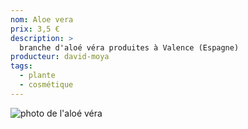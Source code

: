 ```yaml
---
nom: Aloe vera
prix: 3,5 €
description: >
  branche d'aloé véra produites à Valence (Espagne)
producteur: david-moya
tags: 
  - plante
  - cosmétique
---
```


![photo de l'aloé véra](./media/aloe-vera.jpg)